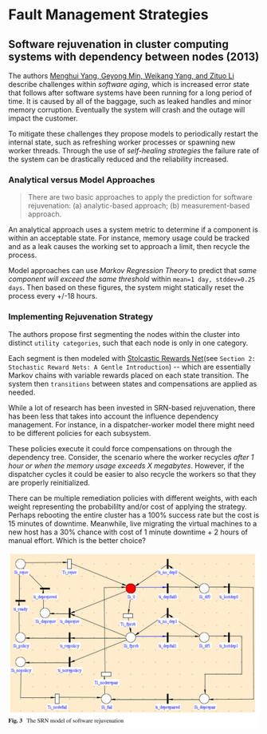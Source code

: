 # Fault Management Strategies

## Software rejuvenation in cluster computing systems with dependency between nodes (2013)

The authors [Menghui Yang, Geyong Min, Weikang Yang, and Zituo Li](Software_Rejuvenation_in_clusters_with_dependencies.pdf) describe challenges within _software aging_, which is increased error state that follows after software systems have been running for a long period of time. It is caused by all of the baggage, such as leaked handles and minor memory corruption. Eventually the system will crash and the outage will impact the customer.

To mitigate these challenges they propose models to periodically restart the internal state, such as refreshing worker processes or spawning new worker threads. Through the use of _self-healing strategies_ the failure rate of the system can be drastically reduced and the reliability increased.

### Analytical versus Model Approaches

> There are two basic approaches to apply the prediction for software rejuvenation: (a) analytic-based approach; (b) measurement-based approach.

An analytical approach uses a system metric to determine if a component is within an acceptable state. For instance, memory usage could be tracked and as a leak causes the working set to approach a limit, then recycle the process.

Model approaches can use _Markov Regression Theory_ to predict that _same component will exceed the same threshold_ within `mean=1 day, stddev=0.25 days`. Then based on these figures, the system might statically reset the process every +/-18 hours.

### Implementing Rejuvenation Strategy

The authors propose first segmenting the nodes within the cluster into distinct `utility categories`, such that each node is only in one category.

Each segment is then modeled with [Stolcastic Rewards Net](Background/StochasticRewardNets.pdf)(see `Section 2: Stochastic Reward Nets: A Gentle Introduction`) -- which are essentially Markov chains with variable rewards placed on each state transition. The system then `transitions` between states and compensations are applied as needed.

While a lot of research has been invested in SRN-based rejuvenation, there has been less that takes into account the influence dependency management. For instance, in a dispatcher-worker model there might need to be different policies for each subsystem.

These policies execute it could force compensations on through the dependency tree. Consider, the scenario where the worker recycles _after 1 hour or when the memory usage exceeds X megabytes_. However, if the dispatcher cycles it could be easier to also recycle the workers so that they are properly reinitialized.

There can be multiple remediation policies with different weights, with each weight representing the probabililty and/or cost of applying the strategy. Perhaps rebooting the entire cluster has a 100% success rate but the cost is 15 minutes of downtime. Meanwhile, live migrating the virtual machines to a new host has a 30% chance with cost of 1 minute downtime + 2 hours of manual effort. Which is the better choice?

![rejuvenation.png](rejuvenation.png)
